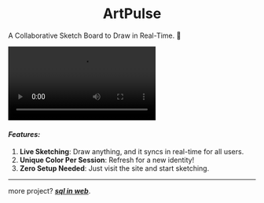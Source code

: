 <h1 align="center">ArtPulse</h1>

A Collaborative Sketch Board to Draw in Real-Time. 🎨

![artpulse demo video](/public/artpulse.mp4)

#### **_Features:_**
1. **Live Sketching**: Draw anything, and it syncs in real-time for all users.
2. **Unique Color Per Session**: Refresh for a new identity!
3. **Zero Setup Needed**: Just visit the site and start sketching.

---

more project? [_**sql in web**_](https://github.com/oyetanishq/sql-in-web).
